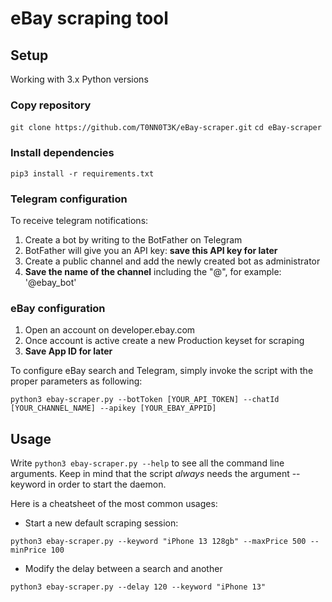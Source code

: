 # eBay scraping tool

## Setup
Working with 3.x Python versions

### Copy repository
`git clone https://github.com/T0NN0T3K/eBay-scraper.git`
`cd eBay-scraper`

### Install dependencies 
```pip3 install -r requirements.txt```

### Telegram configuration
To receive telegram notifications:
1) Create a bot by writing to the BotFather on Telegram
2) BotFather will give you an API key: **save this API key for later**
3) Create a public channel and add the newly created bot as administrator
4) **Save the name of the channel** including the "@", for example: '@ebay_bot'

### eBay configuration
1) Open an account on developer.ebay.com
2) Once account is active create a new Production keyset for scraping
3) **Save App ID for later**

To configure eBay search and Telegram, simply invoke the script with the proper parameters as following:

`python3 ebay-scraper.py --botToken [YOUR_API_TOKEN] --chatId [YOUR_CHANNEL_NAME] --apikey [YOUR_EBAY_APPID]`

## Usage
Write `python3 ebay-scraper.py --help` to see all the command line arguments. Keep in mind that the script *always* needs the argument --keyword in order to start the daemon. 

Here is a cheatsheet of the most common usages:

* Start a new default scraping session:
  
`python3 ebay-scraper.py --keyword "iPhone 13 128gb" --maxPrice 500 --minPrice 100`

* Modify the delay between a search and another
  
`python3 ebay-scraper.py --delay 120 --keyword "iPhone 13"`


